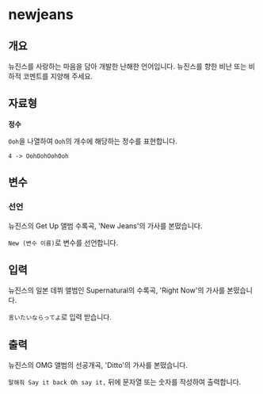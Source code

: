 # newjeans

## 개요
뉴진스를 사랑하는 마음을 담아 개발한 난해한 언어입니다.
뉴진스를 향한 비난 또는 비하적 코멘트를 지양해 주세요.

## 자료형
**정수**

`Ooh`을 나열하여 `Ooh`의 개수에 해당하는 정수를 표현합니다.

`4 -> OohOohOohOoh`

## 변수
### 선언
뉴진스의 Get Up 앨범 수록곡, 'New Jeans'의 가사를 본떴습니다.

`New (변수 이름)`로 변수를 선언합니다.

## 입력
뉴진스의 일본 데뷔 앨범인 Supernatural의 수록곡, 'Right Now'의 가사를 본떴습니다.

`言いたいならってよ`로 입력 받습니다.

## 출력
뉴진스의 OMG 앨범의 선공개곡, 'Ditto'의 가사를 본떴습니다.

`말해줘 Say it back Oh say it,` 뒤에 문자열 또는 숫자를 작성하여 출력합니다.
